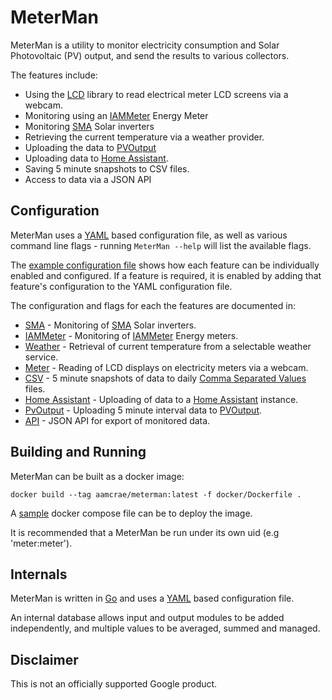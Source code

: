 # MeterMan

MeterMan is a utility to monitor electricity consumption and
Solar Photovoltaic (PV) output, and send the results to various collectors.

The features include:
* Using the [LCD](http://github.com/aamcrae/lcd) library to read electrical meter LCD screens via a webcam.
* Monitoring using an [IAMMeter](https://www.iammeter.com/products/single-phase-meter) Energy Meter
* Monitoring [SMA](http://sma.de) Solar inverters
* Retrieving the current temperature via a weather provider.
* Uploading the data to [PVOutput](http://pvoutput.org)
* Uploading data to [Home Assistant](http://www.home-assistant.io).
* Saving 5 minute snapshots to CSV files.
* Access to data via a JSON API

## Configuration

MeterMan uses a [YAML](https://yaml.org/) based configuration file, as well as
various command line flags - running ```MeterMan --help``` will list the available flags.

The [example configuration file](example.conf) shows how each feature can be
individually enabled and configured. If a feature is required, it is enabled
by adding that feature's configuration to the YAML configuration file.

The configuration and flags for each the features are documented in:

* [SMA](sma/config.md) - Monitoring of [SMA](http://sma.de) Solar inverters.
* [IAMMeter](iammeter/config.md) - Monitoring of [IAMMeter](https://www.iammeter.com/products/single-phase-meter) Energy meters.
* [Weather](weather/config.md) - Retrieval of current temperature from a selectable weather service.
* [Meter](meter/config.md) - Reading of LCD displays on electricity meters via a webcam.
* [CSV](csv/config.md) - 5 minute snapshots of data to daily [Comma Separated Values](https://en.wikipedia.org/wiki/Comma-separated_values) files.
* [Home Assistant](hassi/config.md) - Uploading of data to a [Home Assistant](http://www.home-assistant.io) instance.
* [PvOutput](pv/config.md) - Uploading 5 minute interval data to [PVOutput](http://pvoutput.org).
* [API](server/config.md) - JSON API for export of monitored data.

## Building and Running

MeterMan can be built as a docker image:

```
docker build --tag aamcrae/meterman:latest -f docker/Dockerfile .
```

A [sample](docker/sample-docker-compose.yml) docker compose file can be to
deploy the image.

It is recommended that a MeterMan be run under its own uid (e.g 'meter:meter').

## Internals

MeterMan is written in [Go](https://go.dev/) and uses a [YAML](https://yaml.org/)
based configuration file.

An internal database allows input and output modules to be added independently, and multiple values to
be averaged, summed and managed.

## Disclaimer

This is not an officially supported Google product.
